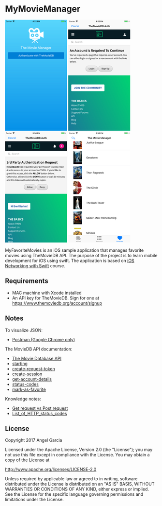 # MyMovieManager


![Scheme](/screenshots/SimulatorScreenShot-iPhone8Plus-2017-11-25at16.22.33.png)
![Scheme](/screenshots/SimulatorScreenShot-iPhone8Plus-2017-11-25at16.22.46.png)
![Scheme](/screenshots/SimulatorScreenShot-iPhone8Plus-2017-11-29at17.56.51.png)
![Scheme](/screenshots/SimulatorScreenShot-iPhone8Plus-2017-11-29at17.56.40.png)


MyFavoriteMovies is an iOS sample application that manages favorite movies using TheMovieDB API.
The purpose of the project is to learn mobile development for iOS using swift.
The application is based on [iOS Networking with Swift](https://www.udacity.com/course/ios-networking-with-swift--ud421) course.


## Requirements
- MAC machine with Xcode installed
- An API key for TheMovieDB.  Sign for one at https://www.themoviedb.org/account/signup


## Notes
To visualize JSON:
- [Postman (Google Chrome only)](https://www.getpostman.com/)

The MovieDB API documentation:
- [The Movie Database API](https://www.themoviedb.org/documentation/api)
- [starting](https://developers.themoviedb.org/3/getting-started)
- [create-request-token](https://developers.themoviedb.org/3/authentication/create-request-token)
- [create-session](https://developers.themoviedb.org/3/authentication/create-session)
- [get-account-details](https://developers.themoviedb.org/3/account/get-account-details)
- [status-codes](https://www.themoviedb.org/documentation/api/status-codes)
- [mark-as-favorite](https://developers.themoviedb.org/3/account/mark-as-favorite)

Knowledge notes:
- [Get request vs Post request](https://www.w3schools.com/tags/ref_httpmethods.asp)
- [List_of_HTTP_status_codes](https://en.wikipedia.org/wiki/List_of_HTTP_status_codes)


## License

Copyright 2017 Angel Garcia

Licensed under the Apache License, Version 2.0 (the "License"); you may not use this file except in compliance with the License. You may obtain a copy of the License at

http://www.apache.org/licenses/LICENSE-2.0

Unless required by applicable law or agreed to in writing, software distributed under the License is distributed on an "AS IS" BASIS, WITHOUT WARRANTIES OR CONDITIONS OF ANY KIND, either express or implied. See the License for the specific language governing permissions and limitations under the License.


